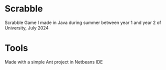 # Scrabble
Scrabble Game I made in Java during summer between year 1 and year 2 of University, July 2024

# Tools
Made with a simple Ant project in Netbeans IDE
